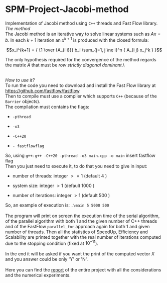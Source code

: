 # SPM-Project-Jacobi-method
Implementation of Jacobi method using `C++` threads and Fast Flow
library.
\
*The method*\
The Jacobi method is an iterative way to solve linear systems such as
$Ax=b$. In each $k + 1$ iteration an $x^{k+1}$ is produced with the closed
formula:

$$x_i^{k+1} = { {1 \over {A_{i i}}} b_i \sum_{j=1, j \ne i}^n { A_{i j} x_j^k } }$$

The only hypothesis required for the convergence of the method regards
the matrix $A$ that must be *row strictly diagonal dominant*.\

\
*How to use it?*\
To run the code you need to download and install the Fast Flow library
at https://github.com/fastflow/fastflow. \
Then to compile must use a compiler which supports `C++` (because of the
`Barrier` objects).\
The compilation must contains the flags:

-   `-pthread`

-   `-o3`

-   `-C++20`

-   `- fastflowflag`

So, using `g++`: `g++ -C++20 -pthread -o3 main.cpp -o main` insert
fastflow flag\
Then you just need to execute it, to do that you need to give in input:

-   number of threads: integer $> = 1$ (default $4$ )

-   system size: integer $> 1$ (default $1000$ )

-   number of iterations: integer $> 1$ (default $500$ )

So, an example of execution is: `.\main 5 5000 500 `\
\
The program will print on screen the execution time of the serial
algorithm, of the parallel algorithm with both 1 and the given number of
C++ threads and of the FastFlow `parallel_for` approach again for both 1
and given number of threads. Then all the statistics of SpeedUp,
Efficiency and Scalability are printed together with the real number of
iterations computed due to the stopping condition (fixed at
$10^{-11}$).\
\
In the end it will be asked if you want the print of the computed vector
$X$ and you answer could be only 'Y' or 'N'.\
\
Here you can find the [report](Report_Jacobi.pdf) of the entire project with all the
considerations and the numerical experiments.
